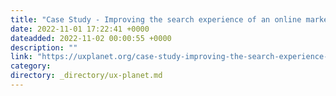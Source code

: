 ```yaml
---
title: "Case Study - Improving the search experience of an online marketplace"
date: 2022-11-01 17:22:41 +0000
dateadded: 2022-11-02 00:00:55 +0000
description: ""
link: "https://uxplanet.org/case-study-improving-the-search-experience-of-an-online-marketplace-be04c78ce93d?source=rss----819cc2aaeee0---4"
category:
directory: _directory/ux-planet.md
---
```

